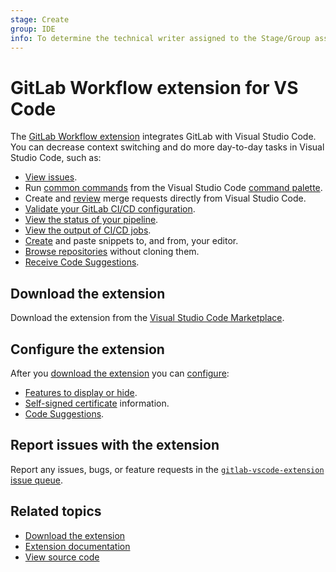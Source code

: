```yaml
---
stage: Create
group: IDE
info: To determine the technical writer assigned to the Stage/Group associated with this page, see https://about.gitlab.com/handbook/product/ux/technical-writing/#assignments
---
```


# GitLab Workflow extension for VS Code

The [GitLab Workflow extension](https://marketplace.visualstudio.com/items?itemName=GitLab.gitlab-workflow)
integrates GitLab with Visual Studio Code. You can decrease context switching and
do more day-to-day tasks in Visual Studio Code, such as:

- [View issues](https://marketplace.visualstudio.com/items?itemName=GitLab.gitlab-workflow#browse-issues-review-mrs).
- Run [common commands](https://marketplace.visualstudio.com/items?itemName=GitLab.gitlab-workflow#commands)
  from the Visual Studio Code [command palette](https://code.visualstudio.com/docs/getstarted/userinterface#_command-palette).
- Create and [review](https://marketplace.visualstudio.com/items?itemName=GitLab.gitlab-workflow#merge-request-reviews)
  merge requests directly from Visual Studio Code.
- [Validate your GitLab CI/CD configuration](https://marketplace.visualstudio.com/items?itemName=GitLab.gitlab-workflow#validate-gitlab-cicd-configuration).
- [View the status of your pipeline](https://marketplace.visualstudio.com/items?itemName=GitLab.gitlab-workflow#information-about-your-branch-pipelines-mr-closing-issue).
- [View the output of CI/CD jobs](https://marketplace.visualstudio.com/items?itemName=GitLab.gitlab-workflow#view-the-job-output).
- [Create](https://marketplace.visualstudio.com/items?itemName=GitLab.gitlab-workflow#create-snippet)
  and paste snippets to, and from, your editor.
- [Browse repositories](https://marketplace.visualstudio.com/items?itemName=GitLab.gitlab-workflow#browse-a-repository-without-cloning)
  without cloning them.
- [Receive Code Suggestions](../../user/project/repository/code_suggestions.md).

## Download the extension

Download the extension from the [Visual Studio Code Marketplace](https://marketplace.visualstudio.com/items?itemName=GitLab.gitlab-workflow).

## Configure the extension

After you [download the extension](https://marketplace.visualstudio.com/items?itemName=GitLab.gitlab-workflow)
you can [configure](https://marketplace.visualstudio.com/items?itemName=GitLab.gitlab-workflow#extension-settings):

- [Features to display or hide](https://gitlab.com/gitlab-org/gitlab-vscode-extension#extension-settings).
- [Self-signed certificate](https://marketplace.visualstudio.com/items?itemName=GitLab.gitlab-workflow#self-signed-certificates) information.
- [Code Suggestions](../../user/project/repository/code_suggestions.md).

## Report issues with the extension

Report any issues, bugs, or feature requests in the
[`gitlab-vscode-extension` issue queue](https://gitlab.com/gitlab-org/gitlab-vscode-extension/-/issues).

## Related topics

- [Download the extension](https://marketplace.visualstudio.com/items?itemName=GitLab.gitlab-workflow)
- [Extension documentation](https://gitlab.com/gitlab-org/gitlab-vscode-extension/-/blob/main/README.md)
- [View source code](https://gitlab.com/gitlab-org/gitlab-vscode-extension/)
